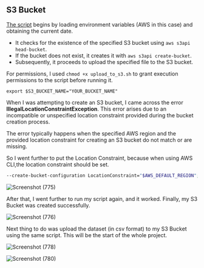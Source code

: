 ## S3 Bucket

[The script](https://github.com/Firdous2307/aws-analytics-pipeline-viz/blob/main/bin/s3-bucket/upload_to_s3) begins by loading environment variables (AWS in this case) and obtaining the current date.
- It checks for the existence of the specified S3 bucket using `aws s3api head-bucket`.
- If the bucket does not exist, it creates it with `aws s3api create-bucket`.
- Subsequently, it proceeds to upload the specified file to the S3 bucket.

For permissions, I used `chmod +x upload_to_s3.sh` to grant execution permissions to the script before running it.

``` env
export $S3_BUCKET_NAME="YOUR_BUCKET_NAME"
```

When I was attempting to create an S3 bucket, I came across the error **IllegalLocationConstraintException**. This error arises due to an incompatible or unspecified location constraint provided during the bucket creation process.

The error typically happens when the specified AWS region and the provided location constraint for creating an S3 bucket do not match or are missing.

So I went further to put the Location Constraint, because when using AWS CLI,the location constraint should be set.

```sh
--create-bucket-configuration LocationConstraint="$AWS_DEFAULT_REGION"; 
```

![Screenshot (775)](https://github.com/Firdous2307/aws-analytics-pipeline-viz/assets/124298708/8d2e4b9d-bf40-4f5d-b29d-887ed556ea70)

After that, I went further to run my script again, and it worked. Finally, my S3 Bucket was created successfully.

![Screenshot (776)](https://github.com/Firdous2307/aws-analytics-pipeline-viz/assets/124298708/546af77c-cf4d-4f53-9149-936d88dda850)

Next thing to do was upload the dataset (in csv format) to my S3 Bucket using the same script. This will be the start of the whole project.

![Screenshot (778)](https://github.com/Firdous2307/aws-analytics-pipeline-viz/assets/124298708/996688b8-599f-41d9-8b51-7a812584ad85)

![Screenshot (780)](https://github.com/Firdous2307/aws-analytics-pipeline-viz/assets/124298708/62ac9af3-2c75-4f71-b910-c5e396594775)
